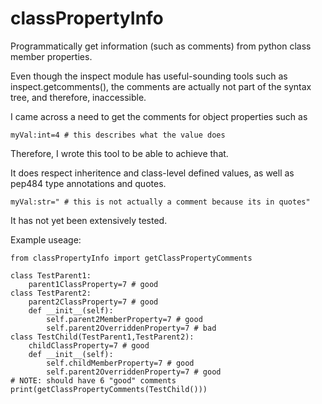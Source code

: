 # classPropertyInfo
Programmatically get information (such as comments) from python class member properties.

Even though the inspect module has useful-sounding tools such as inspect.getcomments(), the comments are actually not part of the syntax tree, and therefore, inaccessible.

I came across a need to get the comments for object properties such as

    myVal:int=4 # this describes what the value does

Therefore, I wrote this tool to be able to achieve that.

It does respect inheritence and class-level defined values, as well as pep484 type annotations and quotes.

    myVal:str=" # this is not actually a comment because its in quotes"

It has not yet been extensively tested.

Example useage:

    from classPropertyInfo import getClassPropertyComments

    class TestParent1:
        parent1ClassProperty=7 # good
    class TestParent2:
        parent2ClassProperty=7 # good
        def __init__(self):
            self.parent2MemberProperty=7 # good
            self.parent2OverriddenProperty=7 # bad
    class TestChild(TestParent1,TestParent2):
        childClassProperty=7 # good
        def __init__(self):
            self.childMemberProperty=7 # good
            self.parent2OverriddenProperty=7 # good
    # NOTE: should have 6 "good" comments
    print(getClassPropertyComments(TestChild()))
